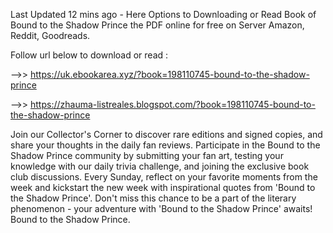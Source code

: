 Last Updated 12 mins ago - Here Options to Downloading or Read Book of Bound to the Shadow Prince the PDF online for free on Server Amazon, Reddit, Goodreads.
 
Follow url below to download or read :
 
-->> https://uk.ebookarea.xyz/?book=198110745-bound-to-the-shadow-prince
 
-->> https://zhauma-listreales.blogspot.com/?book=198110745-bound-to-the-shadow-prince
 
Join our Collector's Corner to discover rare editions and signed copies, and share your thoughts in the daily fan reviews.
Participate in the Bound to the Shadow Prince community by submitting your fan art, testing your knowledge with our daily trivia challenge, and joining the exclusive book club discussions.
Every Sunday, reflect on your favorite moments from the week and kickstart the new week with inspirational quotes from 'Bound to the Shadow Prince'. Don't miss this chance to be a part of the literary phenomenon - your adventure with 'Bound to the Shadow Prince' awaits! Bound to the Shadow Prince.
